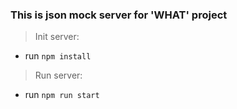 ### This is json mock server for 'WHAT' project

> Init server: 
- run `npm install`
> Run server:
- run `npm run start`

